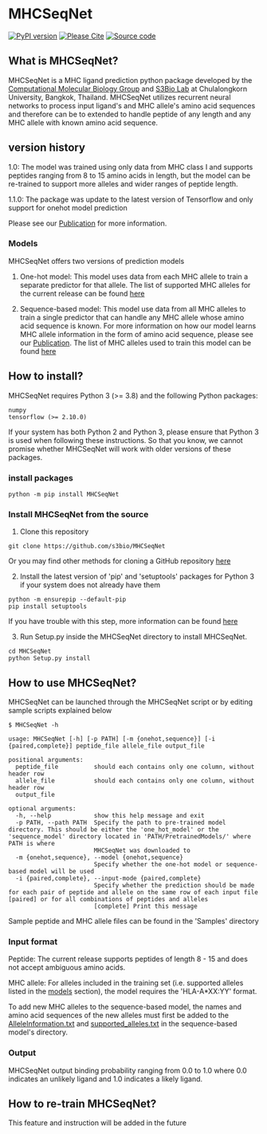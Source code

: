 # MHCSeqNet

[![PyPI version](https://badge.fury.io/py/MHCSeqNet.svg)](https://badge.fury.io/py/MHCSeqNet)
[![Please Cite](https://zenodo.org/badge/doi/10.1186/s12859-019-2892-4.svg)](https://doi.org/10.1186/s12859-019-2892-4
)
[![Source code](https://img.shields.io/badge/GitHub-100000?style=for-the-badge&logo=github&logoColor=white)](https://github.com/natapol/kitsune)

## What is MHCSeqNet?

MHCSeqNet is a MHC ligand prediction python package developed by the [Computational Molecular Biology Group](http://cmb.md.chula.ac.th/) and [S3Bio Lab](http://s3bio.gitlab.io/) at Chulalongkorn University, Bangkok, Thailand. MHCSeqNet utilizes recurrent neural networks to process input ligand's and MHC allele's amino acid sequences and therefore can be to extended to handle peptide of any length and any MHC allele with known amino acid sequence. 

## version history

1.0: The model was trained using only data from MHC class I and supports peptides ranging from 8 to 15 amino acids in length, but the model can be re-trained to support more alleles and wider ranges of peptide length.

1.1.0: The package was update to the latest version of Tensorflow and only support for onehot model prediction

Please see our [Publication](https://bmcbioinformatics.biomedcentral.com/articles/10.1186/s12859-019-2892-4) for more information.

### Models

MHCSeqNet offers two versions of prediction models

1. One-hot model: This model uses data from each MHC allele to train a separate predictor for that allele. The list of supported MHC alleles for the current release can be found [here](https://github.com/S3Bio/MHCSeqNet/blob/update/src/MHCSeqNet/PretrainedModels/onehot/supported_alleles.txt) 

2. Sequence-based model: This model use data from all MHC alleles to train a single predictor that can handle any MHC allele whose amino acid sequence is known. For more information on how our model learns MHC allele information in the form of amino acid sequence, please see our [Publication](https://bmcbioinformatics.biomedcentral.com/articles/10.1186/s12859-019-2892-4). The list of MHC alleles used to train this model can be found [here](https://github.com/S3Bio/MHCSeqNet/blob/update/src/MHCSeqNet/PretrainedModels/sequence/supported_alleles.txt)

## How to install?
MHCSeqNet requires Python 3 (>= 3.8) and the following Python packages:

```
numpy
tensorflow (>= 2.10.0)
```
If your system has both Python 2 and Python 3, please ensure that Python 3 is used when following these instructions.
So that you know, we cannot promise whether MHCSeqNet will work with older versions of these packages.

### install packages

```{bash}
python -m pip install MHCSeqNet
```

### Install MHCSeqNet from the source

1. Clone this repository
```
git clone https://github.com/s3bio/MHCSeqNet
```
Or you may find other methods for cloning a GitHub repository [here](https://help.github.com/articles/cloning-a-repository/)

2. Install the latest version of 'pip' and 'setuptools' packages for Python 3 if your system does not already have them
```
python -m ensurepip --default-pip
pip install setuptools
```
If you have trouble with this step, more information can be found [here](https://packaging.python.org/tutorials/installing-packages/#install-pip-setuptools-and-wheel)

3. Run Setup.py inside the MHCSeqNet directory to install MHCSeqNet.
```
cd MHCSeqNet
python Setup.py install
```

## How to use MHCSeqNet?

MHCSeqNet can be launched through the MHCSeqNet script or by editing sample scripts explained below

```{bash}
$ MHCSeqNet -h

usage: MHCSeqNet [-h] [-p PATH] [-m {onehot,sequence}] [-i {paired,complete}] peptide_file allele_file output_file

positional arguments:
  peptide_file          should each contains only one column, without header row
  allele_file           should each contains only one column, without header row
  output_file

optional arguments:
  -h, --help            show this help message and exit
  -p PATH, --path PATH  Specify the path to pre-trained model directory. This should be either the 'one_hot_model' or the 'sequence_model' directory located in 'PATH/PretrainedModels/' where PATH is where
                        MHCSeqNet was downloaded to
  -m {onehot,sequence}, --model {onehot,sequence}
                        Specify whether the one-hot model or sequence-based model will be used
  -i {paired,complete}, --input-mode {paired,complete}
                        Specify whether the prediction should be made for each pair of peptide and allele on the same row of each input file [paired] or for all combinations of peptides and alleles
                        [complete] Print this message

```

Sample peptide and MHC allele files can be found in the 'Samples' directory


### Input format
Peptide: The current release supports peptides of length 8 - 15 and does not accept ambiguous amino acids.

MHC allele: For alleles included in the training set (i.e. supported alleles listed in the [models]() section), the model requires the 'HLA-A\*XX:YY' format. 

To add new MHC alleles to the sequence-based model, the names and amino acid sequences of the new alleles must first be added to the [AlleleInformation.txt](https://github.com/S3Bio/MHCSeqNet/blob/update/src/MHCSeqNet/PretrainedModels/sequence/AlleleInformation.txt) and [supported_alleles.txt](https://github.com/S3Bio/MHCSeqNet/blob/update/src/MHCSeqNet/PretrainedModels/sequence/supported_alleles.txt
) in the sequence-based model's directory.

### Output
MHCSeqNet output binding probability ranging from 0.0 to 1.0 where 0.0 indicates an unlikely ligand and 1.0 indicates a likely ligand.

## How to re-train MHCSeqNet?
This feature and instruction will be added in the future
